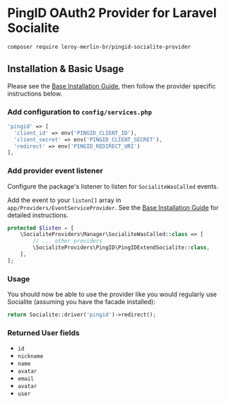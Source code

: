 # PingID OAuth2 Provider for Laravel Socialite

```bash
composer require leroy-merlin-br/pingid-socialite-provider
```

## Installation & Basic Usage

Please see the [Base Installation Guide](https://socialiteproviders.com/usage/), then follow the provider specific instructions below.

### Add configuration to `config/services.php`

```php
'pingid' => [    
  'client_id' => env('PINGID_CLIENT_ID'),  
  'client_secret' => env('PINGID_CLIENT_SECRET'),  
  'redirect' => env('PINGID_REDIRECT_URI') 
],
```

### Add provider event listener

Configure the package's listener to listen for `SocialiteWasCalled` events.

Add the event to your `listen[]` array in `app/Providers/EventServiceProvider`. See the [Base Installation Guide](https://socialiteproviders.com/usage/) for detailed instructions.

```php
protected $listen = [
    \SocialiteProviders\Manager\SocialiteWasCalled::class => [
        // ... other providers
        \SocialiteProviders\PingID\PingIDExtendSocialite::class,
    ],
];
```

### Usage

You should now be able to use the provider like you would regularly use Socialite (assuming you have the facade installed):

```php
return Socialite::driver('pingid')->redirect();
```

### Returned User fields

- ``id``
- ``nickname``
- ``name``
- ``avatar``
- ``email`` 
- ``avatar`` 
- ``user``
